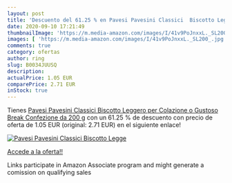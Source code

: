 ```yaml
---
layout: post
title: 'Descuento del 61.25 % en Pavesi Pavesini Classici  Biscotto Legge'
date: 2020-09-10 17:21:49
thumbnailImage: 'https://m.media-amazon.com/images/I/41v9PoJnxxL._SL200_.jpg'
images: [ 'https://m.media-amazon.com/images/I/41v9PoJnxxL._SL200_.jpg' ]
comments: true
category: ofertas
author: ring
slug: B0034JUUSQ
description:
actualPrice: 1.05 EUR
comparePrice: 2.71 EUR
inStock: true
---
```


Tienes [Pavesi Pavesini Classici  Biscotto Leggero per Colazione o Gustoso Break  Confezione da 200 g](https://www.amazon.it/dp/B0034JUUSQ/?tag=tolees00-21) con un 61.25 % de descuento con precio de oferta de 1.05 EUR (original: 2.71 EUR) en el siguiente enlace!

[![Pavesi Pavesini Classici  Biscotto Legge](https://m.media-amazon.com/images/I/41v9PoJnxxL._SL200_.jpg)](https://www.amazon.it/dp/B0034JUUSQ/?tag=tolees00-21)

[Accede a la oferta!!](https://www.amazon.it/dp/B0034JUUSQ/?tag=tolees00-21)

Links participate in Amazon Associate program and might generate a comission on qualifying sales


